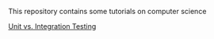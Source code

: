 This repository contains some tutorials on computer science

[Unit vs. Integration Testing](https://www.baeldung.com/cs/unit-vs-integration-testing)

